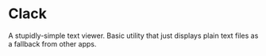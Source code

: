 # Clack

A stupidly-simple text viewer. Basic utility that just displays plain text files
as a fallback from other apps.
